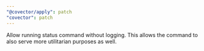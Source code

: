 ```yaml
---
"@covector/apply": patch
"covector": patch
---
```


Allow running status command without logging. This allows the command to also serve more utilitarian purposes as well.
